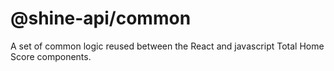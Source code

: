 # @shine-api/common
A set of common logic reused between the React and javascript Total Home Score components.
